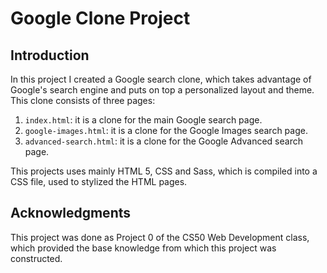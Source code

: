 # Google Clone Project

## Introduction

In this project I created a Google search clone, which takes advantage of 
Google's search engine and puts on top a personalized layout and theme. This
clone consists of three pages:

1. `index.html`: it is a clone for the main Google search page.
1. `google-images.html`: it is a clone for the Google Images search page.
1. `advanced-search.html`: it is a clone for the Google Advanced search page.

This projects uses mainly HTML 5, CSS and Sass, which is compiled into a CSS
file, used to stylized the HTML pages.

## Acknowledgments

This project was done as Project 0 of the CS50 Web Development class, which
provided the base knowledge from which this project was constructed. 

